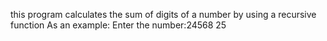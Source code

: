 this program calculates the sum of digits of a number by using a recursive function
As an example:
Enter the number:24568
25
